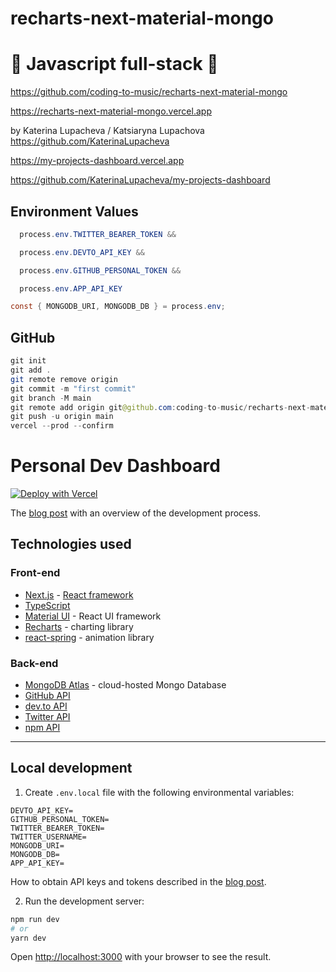# recharts-next-material-mongo

# 🚀 Javascript full-stack 🚀

https://github.com/coding-to-music/recharts-next-material-mongo

https://recharts-next-material-mongo.vercel.app

by Katerina Lupacheva / Katsiaryna Lupachova https://github.com/KaterinaLupacheva

https://my-projects-dashboard.vercel.app

https://github.com/KaterinaLupacheva/my-projects-dashboard

## Environment Values

```java
  process.env.TWITTER_BEARER_TOKEN &&

  process.env.DEVTO_API_KEY &&

  process.env.GITHUB_PERSONAL_TOKEN &&

  process.env.APP_API_KEY

const { MONGODB_URI, MONGODB_DB } = process.env;

```

## GitHub

```java
git init
git add .
git remote remove origin
git commit -m "first commit"
git branch -M main
git remote add origin git@github.com:coding-to-music/recharts-next-material-mongo.git
git push -u origin main
vercel --prod --confirm
```

# Personal Dev Dashboard

[![Deploy with Vercel](https://vercel.com/button)](https://vercel.com/new/clone?repository-url=https%3A%2F%2Fgithub.com%2Fvercel%2Fnext.js%2Ftree%2Fcanary%2Fexamples%2Fhello-world)

The [blog post](https://ramonak.io/posts/personal-dashboard) with an overview of the development process.

## Technologies used

### Front-end

- [Next.js](https://nextjs.org/) - [React framework](https://reactjs.org/)
- [TypeScript](https://www.typescriptlang.org/)
- [Material UI](https://material-ui.com/) - React UI framework
- [Recharts](https://recharts.org/en-US/) - charting library
- [react-spring](https://react-spring.io/) - animation library

### Back-end

- [MongoDB Atlas](https://www.mongodb.com/) - cloud-hosted Mongo Database
- [GitHub API](https://docs.github.com/en/rest)
- [dev.to API](https://docs.forem.com/api/)
- [Twitter API](https://developer.twitter.com/en/docs)
- [npm API](https://github.com/npm/registry/blob/master/docs/REGISTRY-API.md)

---

## Local development

1. Create `.env.local` file with the following environmental variables:

```
DEVTO_API_KEY=
GITHUB_PERSONAL_TOKEN=
TWITTER_BEARER_TOKEN=
TWITTER_USERNAME=
MONGODB_URI=
MONGODB_DB=
APP_API_KEY=
```

How to obtain API keys and tokens described in the [blog post](https://ramonak.io/posts/personal-dashboard).

2. Run the development server:

```bash
npm run dev
# or
yarn dev
```

Open [http://localhost:3000](http://localhost:3000) with your browser to see the result.
